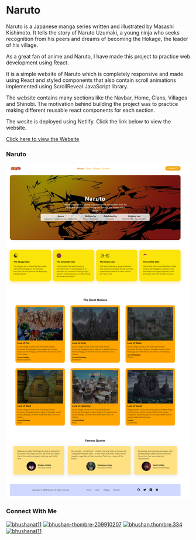 # Naruto

Naruto is a Japanese manga series written and illustrated by Masashi Kishimoto. It tells the story of Naruto Uzumaki, a young ninja who seeks recognition from his peers and dreams of becoming the Hokage, the leader of his village.

As a great fan of anime and Naruto, I have made this project to practice web development using React.

It is a simple website of Naruto which is completely responsive and made using React and styled components that also contain scroll animations implemented using ScrollReveal JavaScript library.

The website contains many sections like the Navbar, Home, Clans, Villages and Shinobi. The motivation behind building the project was to practice making different reusable react components for each section.

The wesite is deployed using Netlify. Click the link below to view the website.

<a href="https://zealous-saha-286121.netlify.app/">Click here to view the Website</a>

### Naruto

<p align="center">
  <img src="Naruto.png" />
</p>



### Connect With Me

<p align="left">
<a href="https://twitter.com/bhushanat11" target="blank"><img align="center" src="https://raw.githubusercontent.com/rahuldkjain/github-profile-readme-generator/master/src/images/icons/Social/twitter.svg" alt="bhushanat11" height="30" width="40" /></a>
<a href="https://linkedin.com/in/bhushan-thombre-209910207" target="blank"><img align="center" src="https://raw.githubusercontent.com/rahuldkjain/github-profile-readme-generator/master/src/images/icons/Social/linked-in-alt.svg" alt="bhushan-thombre-209910207" height="30" width="40" /></a>
<a href="https://fb.com/bhushan.thombre.334" target="blank"><img align="center" src="https://raw.githubusercontent.com/rahuldkjain/github-profile-readme-generator/master/src/images/icons/Social/facebook.svg" alt="bhushan.thombre.334" height="30" width="40" /></a>
<a href="https://instagram.com/bhushanat11" target="blank"><img align="center" src="https://raw.githubusercontent.com/rahuldkjain/github-profile-readme-generator/master/src/images/icons/Social/instagram.svg" alt="bhushanat11" height="30" width="40" /></a>
</p>